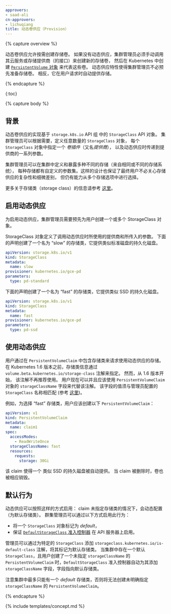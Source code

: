 ```yaml
---
approvers:
- saad-ali
cn-approvers:
- lichuqiang
title: 动态卷供应（Provision）
---
```

<!--
---
approvers:
- saad-ali
title: Dynamic Volume Provisioning
---
-->

{% capture overview %}

<!--
Dynamic volume provisioning allows storage volumes to be created on-demand.
Without dynamic provisioning, cluster administrators have to manually make
calls to their cloud or storage provider to create new storage volumes, and
then create [`PersistentVolume` objects](/docs/concepts/storage/persistent-volumes/)
to represent them in Kubernetes. The dynamic provisioning feature eliminates
the need for cluster administrators to pre-provision storage. Instead, it
automatically provisions storage when it is requested by users.
-->
动态卷供应允许按需创建存储卷。 如果没有动态供应，集群管理员必须手动调用其云服务或存储提供商（的接口）来创建新的存储卷，
然后在 Kubernetes 中创建 [`PersistentVolume` 对象](/docs/concepts/storage/persistent-volumes/)
来代表这些卷。 动态供应特性使得集群管理员不必预先准备存储卷。 相反，它在用户请求时自动提供存储。

{% endcapture %}

{:toc}

{% capture body %}

<!--
## Background

The implementation of dynamic volume provisioning is based on the API object `StorageClass`
from the API group `storage.k8s.io`. A cluster administrator can define as many
`StorageClass` objects as needed, each specifying a *volume plugin* (aka
*provisioner*) that provisions a volume and the set of parameters to pass to
that provisioner when provisioning.
-->
## 背景

动态卷供应的实现基于 `storage.k8s.io` API 组 中的 `StorageClass` API 对象。
集群管理员可以根据需要，定义任意数量的 `StorageClass` 对象，
每个 `StorageClass` 对象中指定一个 *卷插件*（又名*提供商*），
以及动态供应时传递到提供商的一系列参数。
<!--
A cluster administrator can define and expose multiple flavors of storage (from
the same or different storage systems) within a cluster, each with a custom set
of parameters. This design also ensures that end users don’t have to worry
about the the complexity and nuances of how storage is provisioned, but still
have the ability to select from multiple storage options.
-->

集群管理员可以在集群中定义和暴露多种不同的存储（来自相同或不同的存储系统），
每种存储都有自定义的参数集。这样的设计也保证了最终用户不必关心存储供应的复杂性和细微差别，
但仍有能力从多个存储选项中进行选择。

<!--
More information on storage classes can be found
[here](/docs/concepts/storage/persistent-volumes/#storageclasses).
-->
更多关于存储类（storage class）的信息请参考
[这里](/docs/concepts/storage/persistent-volumes/#storageclasses)。

<!--
## Enabling Dynamic Provisioning

To enable dynamic provisioning, a cluster administrator needs to pre-create
one or more StorageClass objects for users.
-->
## 启用动态供应

为启用动态供应，集群管理员需要预先为用户创建一个或多个 StorageClass 对象。
<!--
StorageClass objects define which provisioner should be used and what parameters
should be passed to that provisioner when dynamic provisioning is invoked.
The following manifest creates a storage class "slow" which provisions standard
disk-like persistent disks.
-->
StorageClass 对象定义了调用动态供应时所使用的提供商和所传入的参数。
下面的声明创建了一个名为 “slow” 的存储类，它提供类似标准磁盘的持久化磁盘。

```yaml
apiVersion: storage.k8s.io/v1
kind: StorageClass
metadata:
  name: slow
provisioner: kubernetes.io/gce-pd
parameters:
  type: pd-standard
```

<!--
The following manifest creates a storage class "fast" which provisions
SSD-like persistent disks.
-->

下面的声明创建了一个名为 “fast” 的存储类，它提供类似 SSD 的持久化磁盘。

```yaml
apiVersion: storage.k8s.io/v1
kind: StorageClass
metadata:
  name: fast
provisioner: kubernetes.io/gce-pd
parameters:
  type: pd-ssd
```

<!--
## Using Dynamic Provisioning

Users request dynamically provisioned storage by including a storage class in
their `PersistentVolumeClaim`. Before Kubernetes v1.6, this was done via the
`volume.beta.kubernetes.io/storage-class` annotation. However, this annotation
is deprecated since v1.6. Users now can and should instead use the
`storageClassName` field of the `PersistentVolumeClaim` object. The value of
this field must match the name of a `StorageClass` configured by the
administrator (see [below](#enabling-dynamic-provisioning)).
-->
## 使用动态供应

用户通过在 `PersistentVolumeClaim` 中包含存储类来请求使用动态供应的存储。
在 Kubernetes 1.6 版本之前，存储类信息通过
`volume.beta.kubernetes.io/storage-class` 注解来指定。 然而，从 1.6 版本开始，
该注解不再推荐使用。 用户现在可以并且应该使用 `PersistentVolumeClaim` 对象的
`storageClassName` 字段来代替该注解。 该字段的值须与管理员配置的
`StorageClass` 名称相匹配 (参考 [这里](#启用动态供应))。

<!--
To select the “fast” storage class, for example, a user would create the
following `PersistentVolumeClaim`:
-->
例如，为选择 “fast” 存储类，用户应该创建以下 `PersistentVolumeClaim`：

```yaml
apiVersion: v1
kind: PersistentVolumeClaim
metadata:
  name: claim1
spec:
  accessModes:
    - ReadWriteOnce
  storageClassName: fast
  resources:
    requests:
      storage: 30Gi
```

<!--
This claim results in an SSD-like Persistent Disk being automatically
provisioned. When the claim is deleted, the volume is destroyed.
-->
该 claim 使得一个 类似 SSD 的持久磁盘被自动提供。 当 claim 被删除时，卷也被相应销毁。

<!--
## Defaulting Behavior

Dynamic provisioning can be enabled on a cluster such that all claims are
dynamically provisioned if no storage class is specified. A cluster administrator
can enable this behavior by:
-->
## 默认行为

动态供应可以按照这样的方式启用： claim 未指定存储类的情况下，会动态配置（为默认存储类）。
群集管理员可以通过以下方式启用此行为：

<!--
- Marking one `StorageClass` object as *default*;
- Making sure that the [`DefaultStorageClass` admission controller](/docs/admin/admission-controllers/#defaultstorageclass)
  is enabled on the API server.
-->
- 将一个 `StorageClass` 对象标记为 *default*，
- 保证 [`DefaultStorageClass` 准入控制器](/docs/admin/admission-controllers/#defaultstorageclass)
  在 API 服务器上启用。

<!--
An administrator can mark a specific `StorageClass` as default by adding the
`storageclass.kubernetes.io/is-default-class` annotation to it.
When a default `StorageClass` exists in a cluster and a user creates a
`PersistentVolumeClaim` with `storageClassName` unspecified, the
`DefaultStorageClass` admission controller automatically adds the
`storageClassName` field pointing to the default storage class.
-->
管理员可以通过为特定的 `StorageClass` 添加 `storageclass.kubernetes.io/is-default-class`
注解，将其标记为默认存储类。 当集群中存在一个默认 `StorageClass`，且用户创建了一个未指定
`storageClassName` 的 `PersistentVolumeClaim` 时，`DefaultStorageClass` 准入控制器自动为其添加 `storageClassName` 字段，字段指向默认存储类。

<!--
Note that there can be at most one *default* storage class on a cluster, or
a `PersistentVolumeClaim` without `storageClassName` explicitly specified cannot
be created.
-->
注意集群中最多只能有一个 *default* 存储类，否则将无法创建未明确指定 `storageClassName`
的 `PersistentVolumeClaim`。

{% endcapture %}

{% include templates/concept.md %}
